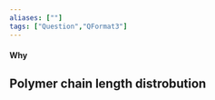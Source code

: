 ```yaml
---
aliases: [""]
tags: ["Question","QFormat3"]
---
```


#### Why 
## Polymer chain length distrobution
